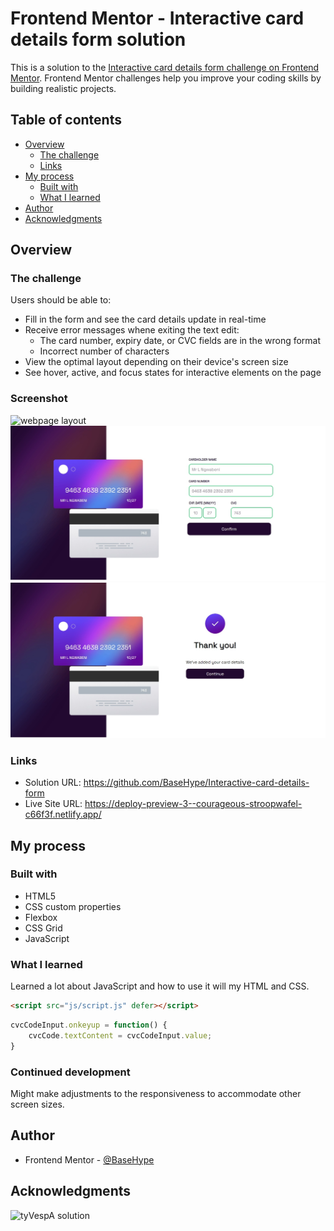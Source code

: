 # Frontend Mentor - Interactive card details form solution

This is a solution to the [Interactive card details form challenge on Frontend Mentor](https://www.frontendmentor.io/challenges/interactive-card-details-form-XpS8cKZDWw). Frontend Mentor challenges help you improve your coding skills by building realistic projects. 

## Table of contents

- [Overview](#overview)
  - [The challenge](#the-challenge)
  - [Links](#links)
- [My process](#my-process)
  - [Built with](#built-with)
  - [What I learned](#what-i-learned)
- [Author](#author)
- [Acknowledgments](#acknowledgments)

## Overview

### The challenge

Users should be able to:

- Fill in the form and see the card details update in real-time
- Receive error messages whene exiting the text edit:
  - The card number, expiry date, or CVC fields are in the wrong format
  - Incorrect number of characters
- View the optimal layout depending on their device's screen size
- See hover, active, and focus states for interactive elements on the page

### Screenshot

![webpage layout](./screenshot.jpg)
![form filled](./screenshot_filled.jpeg)
![thank you page](./screenshot_completed.jpeg)

### Links

- Solution URL: https://github.com/BaseHype/Interactive-card-details-form
- Live Site URL: https://deploy-preview-3--courageous-stroopwafel-c66f3f.netlify.app/

## My process

### Built with

- HTML5
- CSS custom properties
- Flexbox
- CSS Grid
- JavaScript

### What I learned

Learned a lot about JavaScript and how to use it will my HTML and CSS.

```html
<script src="js/script.js" defer></script>
```
```js
cvcCodeInput.onkeyup = function() {
    cvcCode.textContent = cvcCodeInput.value;
}
```

### Continued development

Might make adjustments to the responsiveness to accommodate other screen sizes.

## Author

- Frontend Mentor - [@BaseHype](https://www.frontendmentor.io/profile/BaseHype)

## Acknowledgments

![tyVespA solution](https://www.frontendmentor.io/solutions/interactive-card-details-form-IsJYqy7euz)
